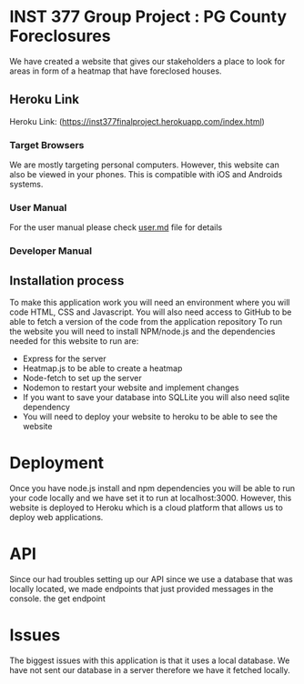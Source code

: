# INST 377 Group Project : PG County Foreclosures
We have created a website that gives our stakeholders a place to look for areas in form of a heatmap that have foreclosed houses. 

## Heroku Link 
Heroku Link: (https://inst377finalproject.herokuapp.com/index.html)

### Target Browsers
We are mostly targeting personal computers. However, this website can also be viewed in your phones. This is compatible with iOS and Androids systems. 
### User Manual
For the user manual please check [user.md](docs/user.md) file for details

### Developer Manual 

## Installation process
To make this application work you will need an environment where you will code HTML, CSS and Javascript. 
You will also need access to GitHub to be able to fetch a version of the code from the application repository
To run the website you will need to install NPM/node.js and the dependencies needed for this website to run are: 
* Express for the server
* Heatmap.js to be able to create a heatmap
* Node-fetch to set up the server 
* Nodemon to restart your website and implement changes 
* If you want to save your database into SQLLite you will also need sqlite dependency 
* You will need to deploy your website to heroku to be able to see the website

# Deployment 
Once you have node.js install and npm dependencies you will be able to run your code locally and we have set it to run at localhost:3000. 
However, this website is deployed to Heroku which is a cloud platform that allows us to deploy web applications. 

# API
Since our had troubles setting up our API since we use a database that was locally located, we made endpoints that just provided messages in the console. 
the get endpoint 

# Issues
The biggest issues with this application is that it uses a local database. We have not sent our database in a server therefore we have it fetched locally. 

